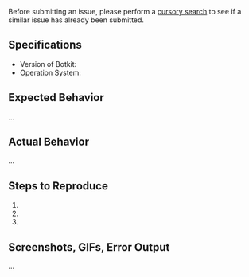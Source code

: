 Before submitting an issue, please perform a [cursory search](https://github.com/howdyai/botkit-storage-mongo/issues?utf8=✓&q=is%3Aissue+)
to see if a similar issue has already been submitted.

## Specifications

- Version of Botkit:
- Operation System:

## Expected Behavior

...

## Actual Behavior

...

## Steps to Reproduce

1.
2.
3.

## Screenshots, GIFs, Error Output

...
